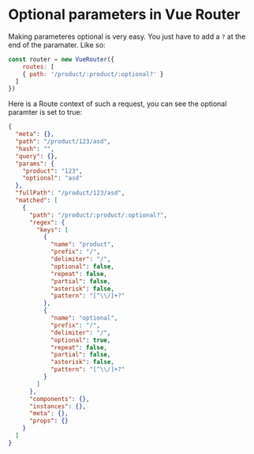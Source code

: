 # Optional parameters in Vue Router

Making parameteres optional is very easy. You just have to add a `?` at the end of the paramater. Like so:

```js
const router = new VueRouter({
	routes: [
  	{ path: '/product/:product/:optional?' }
  ]
})
```
Here is a Route context of such a request, you can see the optional paramter is set to true:

```json
{
  "meta": {},
  "path": "/product/123/asd",
  "hash": "",
  "query": {},
  "params": {
    "product": "123",
    "optional": "asd"
  },
  "fullPath": "/product/123/asd",
  "matched": [
    {
      "path": "/product/:product/:optional?",
      "regex": {
        "keys": [
          {
            "name": "product",
            "prefix": "/",
            "delimiter": "/",
            "optional": false,
            "repeat": false,
            "partial": false,
            "asterisk": false,
            "pattern": "[^\\/]+?"
          },
          {
            "name": "optional",
            "prefix": "/",
            "delimiter": "/",
            "optional": true,
            "repeat": false,
            "partial": false,
            "asterisk": false,
            "pattern": "[^\\/]+?"
          }
        ]
      },
      "components": {},
      "instances": {},
      "meta": {},
      "props": {}
    }
  ]
}
```
